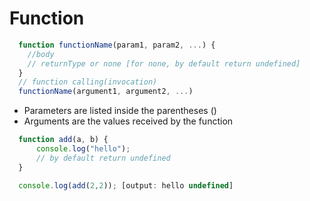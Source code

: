 
# Function

```javascript
  function functionName(param1, param2, ...) {
    //body
    // returnType or none [for none, by default return undefined]
  }
  // function calling(invocation)
  functionName(argument1, argument2, ...)
```

* Parameters are listed inside the parentheses ()
* Arguments are the values received by the function 

```javascript
  function add(a, b) {
	  console.log("hello");
	  // by default return undefined                              
  }

  console.log(add(2,2)); [output: hello undefined]
```
